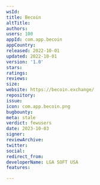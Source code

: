 ```yaml
---
wsId: 
title: Becoin
altTitle: 
authors: 
users: 100
appId: com.app.becoin
appCountry: 
released: 2022-10-01
updated: 2022-10-01
version: '1.0'
stars: 
ratings: 
reviews: 
size: 
website: https://becoin.exchange/
repository: 
issue: 
icon: com.app.becoin.png
bugbounty: 
meta: stale
verdict: fewusers
date: 2023-10-03
signer: 
reviewArchive: 
twitter: 
social: 
redirect_from: 
developerName: LGA SOFT USA
features: 

---
```


